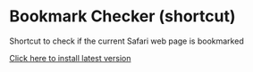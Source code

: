 # Bookmark Checker (shortcut)
Shortcut to check if the current Safari web page is bookmarked

[Click here to install latest version](https://github.com/paralevel/bookmark-checker.shortcut/releases)
